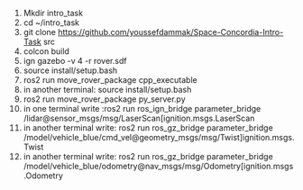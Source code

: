 1. Mkdir intro_task
2. cd ~/intro_task
3. git clone https://github.com/youssefdammak/Space-Concordia-Intro-Task src
4. colcon build
5. ign gazebo -v 4 -r rover.sdf
6. source install/setup.bash
7. ros2 run move_rover_package cpp_executable
8. in another terminal: source install/setup.bash
9. ros2 run move_rover_package py_server.py
10. in one terminal write :ros2 run ros_ign_bridge parameter_bridge /lidar@sensor_msgs/msg/LaserScan[ignition.msgs.LaserScan
11. in another terminal write: ros2 run ros_gz_bridge parameter_bridge /model/vehicle_blue/cmd_vel@geometry_msgs/msg/Twist]ignition.msgs.Twist
12. in another terminal write: ros2 run ros_gz_bridge parameter_bridge /model/vehicle_blue/odometry@nav_msgs/msg/Odometry[ignition.msgs.Odometry
